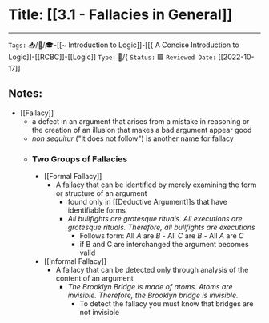 # Title: [[3.1 - Fallacies in General]]
---
`Tags:` 📥/📝/🎓-[[~ Introduction to Logic]]-[[{ A Concise Introduction to Logic]]-[[RCBC]]-[[Logic]]
`Type:` 🌲/{
`Status:` 🟩
`Reviewed Date:` [[2022-10-17]]

## Notes:
- [[Fallacy]]
	- a defect in an argument that arises from a mistake in reasoning or the creation of an illusion that makes a bad argument appear good
	- *non sequitur* ("it does not follow") is another name for fallacy
	- ### Two Groups of Fallacies
		- [[Formal Fallacy]]
			- A fallacy that can be identified by merely examining the form or structure of an argument
				- found only in [[Deductive Argument]]s that have identifiable forms
				- *All bullfights are grotesque rituals. All executions are grotesque rituals. Therefore, all bullfights are executions*
					- Follows form: All *A* are *B* - All *C* are *B* - All *A* are *C*
					- if B and C are interchanged the argument becomes valid 
		- [[Informal Fallacy]]
			- A fallacy that can be detected only through analysis of the content of an argument
				- *The Brooklyn Bridge is made of atoms. Atoms are invisible. Therefore, the Brooklyn bridge is invisible.*
					- To detect the fallacy you must know that bridges are not invisible